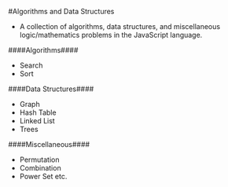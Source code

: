#Algorithms and Data Structures
- A collection of algorithms, data structures, and miscellaneous logic/mathematics problems in the JavaScript language.

####Algorithms####
- Search
- Sort

####Data Structures####
- Graph
- Hash Table
- Linked List
- Trees

####Miscellaneous####
- Permutation
- Combination
- Power Set
etc.
